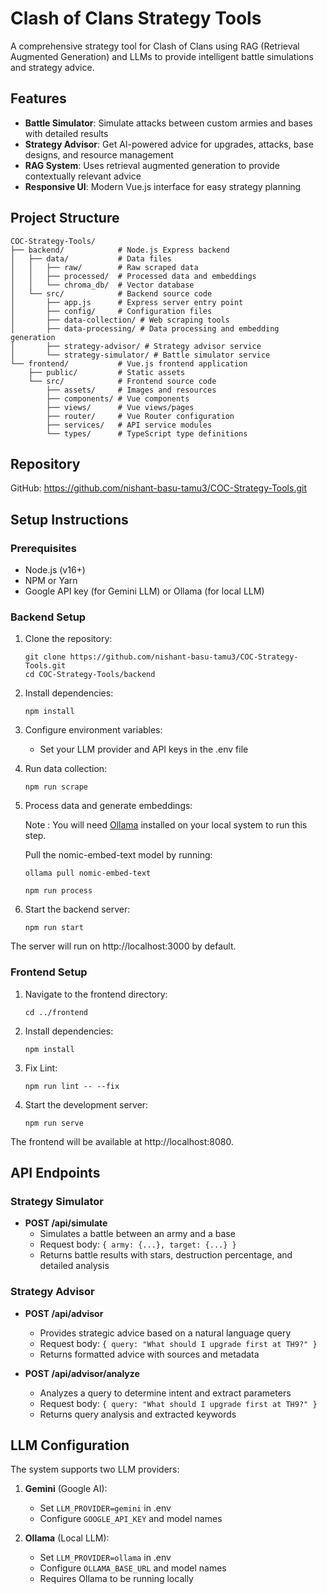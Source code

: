 # Clash of Clans Strategy Tools

A comprehensive strategy tool for Clash of Clans using RAG (Retrieval Augmented Generation) and LLMs to provide intelligent battle simulations and strategy advice.

## Features

- **Battle Simulator**: Simulate attacks between custom armies and bases with detailed results
- **Strategy Advisor**: Get AI-powered advice for upgrades, attacks, base designs, and resource management
- **RAG System**: Uses retrieval augmented generation to provide contextually relevant advice
- **Responsive UI**: Modern Vue.js interface for easy strategy planning

## Project Structure

```
COC-Strategy-Tools/
├── backend/            # Node.js Express backend
│   ├── data/           # Data files 
│   │   ├── raw/        # Raw scraped data
│   │   ├── processed/  # Processed data and embeddings
│   │   └── chroma_db/  # Vector database
│   └── src/            # Backend source code
│       ├── app.js      # Express server entry point
│       ├── config/     # Configuration files
│       ├── data-collection/ # Web scraping tools
│       ├── data-processing/ # Data processing and embedding generation
│       ├── strategy-advisor/ # Strategy advisor service
│       └── strategy-simulator/ # Battle simulator service
└── frontend/           # Vue.js frontend application
    ├── public/         # Static assets
    └── src/            # Frontend source code
        ├── assets/     # Images and resources
        ├── components/ # Vue components
        ├── views/      # Vue views/pages
        ├── router/     # Vue Router configuration
        ├── services/   # API service modules
        └── types/      # TypeScript type definitions
```

## Repository

GitHub: https://github.com/nishant-basu-tamu3/COC-Strategy-Tools.git

## Setup Instructions

### Prerequisites

- Node.js (v16+)
- NPM or Yarn
- Google API key (for Gemini LLM) or Ollama (for local LLM)

### Backend Setup

1. Clone the repository:
   ```
   git clone https://github.com/nishant-basu-tamu3/COC-Strategy-Tools.git
   cd COC-Strategy-Tools/backend
   ```

2. Install dependencies:
   ```
   npm install
   ```

3. Configure environment variables:
   - Set your LLM provider and API keys in the .env file

4. Run data collection:
   ```
   npm run scrape
   ```

5. Process data and generate embeddings:

   
   Note : You will need [Ollama](https://ollama.com) installed on your local system to run this step.

   
   Pull the nomic-embed-text model by running:

   
   
   ```
   ollama pull nomic-embed-text
   ```
      
   ```
   npm run process
   ```

7. Start the backend server:
   ```
   npm run start
   ```

The server will run on http://localhost:3000 by default.

### Frontend Setup

1. Navigate to the frontend directory:
   ```
   cd ../frontend
   ```

2. Install dependencies:
   ```
   npm install
   ```
3. Fix Lint:
   ```
   npm run lint -- --fix
   ```
4. Start the development server:
   ```
   npm run serve
   ```

The frontend will be available at http://localhost:8080.

## API Endpoints

### Strategy Simulator

- **POST /api/simulate**
  - Simulates a battle between an army and a base
  - Request body: `{ army: {...}, target: {...} }`
  - Returns battle results with stars, destruction percentage, and detailed analysis

### Strategy Advisor

- **POST /api/advisor**
  - Provides strategic advice based on a natural language query
  - Request body: `{ query: "What should I upgrade first at TH9?" }`
  - Returns formatted advice with sources and metadata

- **POST /api/advisor/analyze**
  - Analyzes a query to determine intent and extract parameters
  - Request body: `{ query: "What should I upgrade first at TH9?" }`
  - Returns query analysis and extracted keywords

## LLM Configuration

The system supports two LLM providers:

1. **Gemini** (Google AI):
   - Set `LLM_PROVIDER=gemini` in .env
   - Configure `GOOGLE_API_KEY` and model names

2. **Ollama** (Local LLM):
   - Set `LLM_PROVIDER=ollama` in .env
   - Configure `OLLAMA_BASE_URL` and model names
   - Requires Ollama to be running locally

